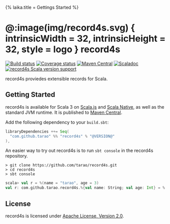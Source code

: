 {% laika.title = Gettings Started %}

@:image(img/record4s.svg) { intrinsicWidth = 32, intrinsicHeight = 32, style = logo } record4s
==============================================================================================
[![Build status](https://img.shields.io/github/actions/workflow/status/tarao/record4s/ci.yml)](https://github.com/tarao/record4s/actions/workflows/ci.yml)
[![Coverage status](https://codecov.io/gh/tarao/record4s/graph/badge.svg?token=U9309O1VNK)](https://codecov.io/gh/tarao/record4s)
[![Maven Central](https://img.shields.io/maven-central/v/com.github.tarao/record4s_3.svg)](https://maven-badges.herokuapp.com/maven-central/com.github.tarao/record4s_3)
[![Scaladoc](https://javadoc.io/badge2/com.github.tarao/record4s_3/javadoc.svg?color=blue&label=Scaladoc)](https://javadoc.io/doc/com.github.tarao/record4s_3)
[![record4s Scala version support](https://index.scala-lang.org/tarao/record4s/record4s/latest.svg)](https://index.scala-lang.org/tarao/record4s/record4s)

record4s proviedes extensible records for Scala.

Getting Started
---------------

record4s is available for Scala 3 on [Scala.js][] and [Scala Native][], as well as the
standard JVM runtime.  It is published to [Maven Central][].

Add the following dependency to your `build.sbt`:

```scala
libraryDependencies ++= Seq(
  "com.github.tarao" %% "record4s" % "@VERSION@"
),
```

An easier way to try out record4s is to run `sbt console` in the record4s repository.

```
> git clone https://github.com/tarao/record4s.git
> cd record4s
> sbt console
```

```scala
scala> val r = %(name = "tarao", age = 3)
val r: com.github.tarao.record4s.%{val name: String; val age: Int} = %(name = tarao, age = 3)
```

[Maven Central]: https://search.maven.org/
[Scala.js]: https://www.scala-js.org/
[Scala Native]: https://www.scala-native.org/

License
-------

record4s is licensed under [Apache License, Version 2.0](https://www.apache.org/licenses/LICENSE-2.0).
